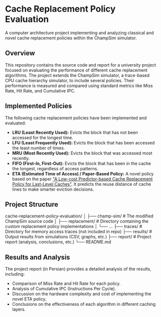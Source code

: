 # Cache Replacement Policy Evaluation

A computer architecture project implementing and analyzing classical and novel cache replacement policies within the ChampSim simulator.

## Overview

This repository contains the source code and report for a university project focused on evaluating the performance of different cache replacement algorithms. The project extends the ChampSim simulator, a trace-based CPU cache hierarchy simulator, to include several policies. Their performance is measured and compared using standard metrics like Miss Rate, Hit Rate, and Cumulative IPC.

## Implemented Policies

The following cache replacement policies have been implemented and evaluated:

*   **LRU (Least Recently Used):** Evicts the block that has not been accessed for the longest time.
*   **LFU (Least Frequently Used):** Evicts the block that has been accessed the least number of times.
*   **MRU (Most Recently Used):** Evicts the block that was accessed most recently.
*   **FIFO (First-In, First-Out):** Evicts the block that has been in the cache the longest, regardless of access patterns.
*   **ETA (Estimated Time of Access) / Paper-Based Policy:** A novel policy based on the paper ["A Low-cost Predictor-based Cache Replacement Policy for Last-Level Caches"](https://doi.org/10.1145/3528414.3528433). It predicts the reuse distance of cache lines to make smarter eviction decisions.

## Project Structure
cache-replacement-policy-evaluation/
│
├── champ-sim/                 # The modified ChampSim source code
│   ├── replacement/           # Directory containing the custom replacement policy implementations
│   └── ...
├── traces/                    # Directory for memory access traces (not included in repo)
├── results/                   # Output results from simulations (CSV, graphs, etc.)
├── report/                    # Project report (analysis, conclusions, etc.)
└── README.md

## Results and Analysis
The project report (in Persian) provides a detailed analysis of the results, including:
- Comparison of Miss Rate and Hit Rate for each policy.
- Analysis of Cumulative IPC (Instructions Per Cycle).
- Discussion on the hardware complexity and cost of implementing the novel ETA policy.
- Conclusions on the effectiveness of each algorithm in different caching layers.
